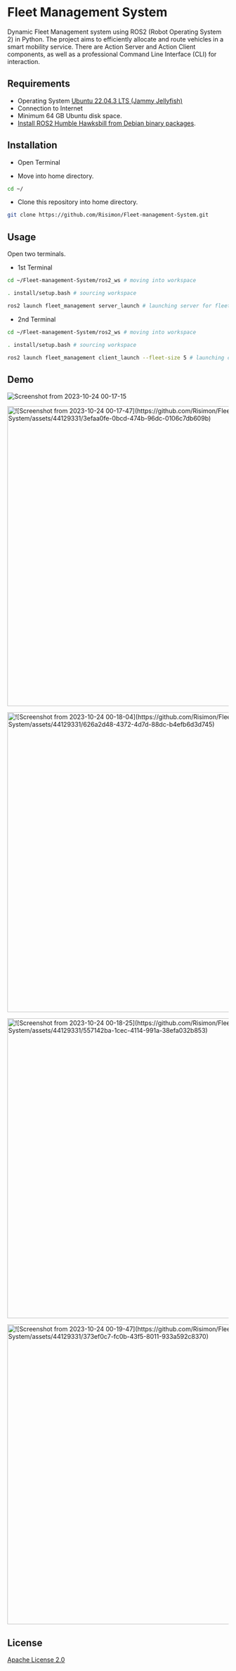 # Fleet Management System

Dynamic Fleet Management system using ROS2 (Robot Operating System 2) in Python. The project aims to efficiently allocate and route vehicles in a
smart mobility service. There are Action Server and Action Client components, as well as
a professional Command Line Interface (CLI) for interaction.

## Requirements

- Operating System [Ubuntu 22.04.3 LTS (Jammy Jellyfish)](https://www.releases.ubuntu.com/jammy/)
- Connection to Internet
- Minimum 64 GB Ubuntu disk space.
- [Install ROS2 Humble Hawksbill from Debian binary packages](https://docs.ros.org/en/humble/Installation/Ubuntu-Install-Debians.html).


## Installation

- Open Terminal

- Move into home directory.

```bash
cd ~/
```

- Clone this repository into home directory.

```bash
git clone https://github.com/Risimon/Fleet-management-System.git
```

## Usage

Open two terminals.

- 1st Terminal

```bash
cd ~/Fleet-management-System/ros2_ws # moving into workspace
```
```bash
. install/setup.bash # sourcing workspace
```
```bash
ros2 launch fleet_management server_launch # launching server for fleet management
```
- 2nd Terminal

```bash
cd ~/Fleet-management-System/ros2_ws # moving into workspace
```
```bash
. install/setup.bash # sourcing workspace
```
```bash
ros2 launch fleet_management client_launch --fleet-size 5 # launching client with fleet size of 5
```

## Demo

<img alt="Screenshot from 2023-10-24 00-17-15" src="https://github.com/Risimon/Fleet-management-System/assets/44129331/3efaa0fe-0bcd-474b-96dc-0106c7db609b">

<img width="682" alt="![Screenshot from 2023-10-24 00-17-47](https://github.com/Risimon/Fleet-management-System/assets/44129331/3efaa0fe-0bcd-474b-96dc-0106c7db609b)
">

<img width="682" alt="![Screenshot from 2023-10-24 00-18-04](https://github.com/Risimon/Fleet-management-System/assets/44129331/626a2d48-4372-4d7d-88dc-b4efb6d3d745)
">

<img width="682" alt="![Screenshot from 2023-10-24 00-18-25](https://github.com/Risimon/Fleet-management-System/assets/44129331/557142ba-1cec-4114-991a-38efa032b853)
">

<img width="682" alt="![Screenshot from 2023-10-24 00-19-47](https://github.com/Risimon/Fleet-management-System/assets/44129331/373ef0c7-fc0b-43f5-8011-933a592c8370)
">

## License

[Apache License 2.0](https://www.apache.org/licenses/LICENSE-2.0)
